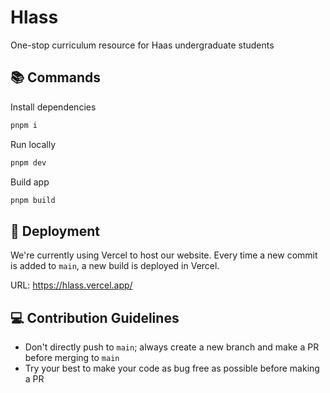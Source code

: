 # Hlass
One-stop curriculum resource for Haas undergraduate students

## 📚 Commands
Install dependencies
```bash
pnpm i
```

Run locally
```bash
pnpm dev
```

Build app
```bash
pnpm build
```

## 🚀 Deployment
We're currently using Vercel to host our website. Every time a new commit is added to `main`, a new build is deployed in Vercel.

URL: https://hlass.vercel.app/

## 💻 Contribution Guidelines
- Don't directly push to `main`; always create a new branch and make a PR before merging to `main`
- Try your best to make your code as bug free as possible before making a PR
